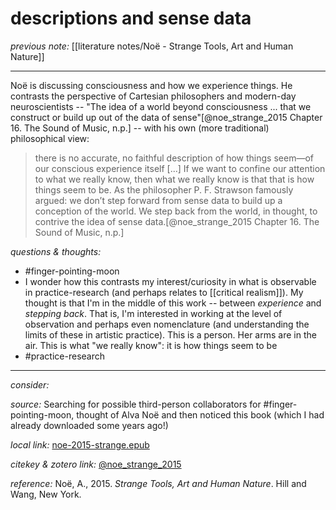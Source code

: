 # descriptions and sense data

_previous note:_ [[literature notes/Noë - Strange Tools, Art and Human Nature]]

---

Noë is discussing consciousness and how we experience things. He contrasts the perspective of Cartesian philosophers and modern-day neuroscientists -- "The idea of a world beyond consciousness ... that we construct or build up out of the data of sense"[@noe_strange_2015 Chapter 16. The Sound of Music, n.p.] -- with his own (more traditional) philosophical view:

>there is no accurate, no faithful description of how things seem—of our conscious experience itself [...] If we want to confine our attention to what we really know, then what we really know is that that is how things seem to be. As the philosopher P. F. Strawson famously argued: we don’t step forward from sense data to build up a conception of the world. We step back from the world, in thought, to contrive the idea of sense data.[@noe_strange_2015 Chapter 16. The Sound of Music, n.p.]


_questions & thoughts:_

- #finger-pointing-moon 
- I wonder how this contrasts my interest/curiosity in what is observable in practice-research (and perhaps relates to [[critical realism]]). My thought is that I'm in the middle of this work -- between _experience_ and _stepping back_. That is, I'm interested in working at the level of observation and perhaps even nomenclature (and understanding the limits of these in artistic practice). This is a person. Her arms are in the air. This is what "we really know": it is how things seem to be
- #practice-research 

--- 

_consider:_



_source:_ Searching for possible third-person collaborators for #finger-pointing-moon, thought of Alva Noë and then noticed this book (which I had already downloaded some years ago!)

_local link:_ [noe-2015-strange.epub](hook://file/mT3dr3uDv?p=RHJvcGJveC9iaWJsaW9ncmFwaHkgcGRmcw==&n=noe-2015-strange.epub)

_citekey & zotero link:_ [@noe_strange_2015](zotero://select/items/1_GJLYSMRA)

_reference:_ Noë, A., 2015. _Strange Tools, Art and Human Nature_. Hill and Wang, New York.


